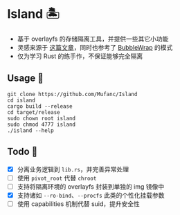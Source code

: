 # Island 🏝️

* 基于 overlayfs 的存储隔离工具，并提供一些其它小功能
* 灵感来源于 [这篇文章](https://ouonline.net/overlayfs-and-chroot)，同时也参考了 [BubbleWrap](https://github.com/containers/bubblewrap) 的模式
* 仅为学习 Rust 的练手作，不保证能够完全隔离

## Usage 🎯

```shell
git clone https://github.com/Mufanc/Island
cd island 
cargo build --release
cd target/release
sudo chown root island
sudo chmod 4777 island
./island --help
```

## Todo 📅

- [x] 分离业务逻辑到 `lib.rs`，并完善异常处理
- [ ] 使用 `pivot_root` 代替 `chroot`
- [ ] 支持将隔离环境的 overlayfs 封装到单独的 img 镜像中
- [x] 支持诸如 `--ro-bind`、`--procfs` 此类的个性化挂载参数
- [ ] 使用 capabilities 机制代替 suid，提升安全性
